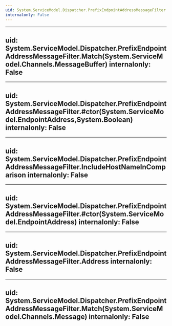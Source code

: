 ```yaml
---
uid: System.ServiceModel.Dispatcher.PrefixEndpointAddressMessageFilter
internalonly: False
---
```


---
uid: System.ServiceModel.Dispatcher.PrefixEndpointAddressMessageFilter.Match(System.ServiceModel.Channels.MessageBuffer)
internalonly: False
---

---
uid: System.ServiceModel.Dispatcher.PrefixEndpointAddressMessageFilter.#ctor(System.ServiceModel.EndpointAddress,System.Boolean)
internalonly: False
---

---
uid: System.ServiceModel.Dispatcher.PrefixEndpointAddressMessageFilter.IncludeHostNameInComparison
internalonly: False
---

---
uid: System.ServiceModel.Dispatcher.PrefixEndpointAddressMessageFilter.#ctor(System.ServiceModel.EndpointAddress)
internalonly: False
---

---
uid: System.ServiceModel.Dispatcher.PrefixEndpointAddressMessageFilter.Address
internalonly: False
---

---
uid: System.ServiceModel.Dispatcher.PrefixEndpointAddressMessageFilter.Match(System.ServiceModel.Channels.Message)
internalonly: False
---

